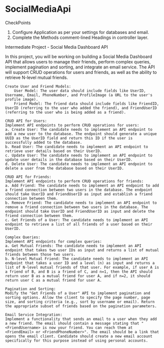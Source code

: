 # SocialMediaApi

CheckPoints
1. Configure Application as per your settings for databases and email.
2. Complete the Methods comment-lined Headings in controller layer.


Intermediate Project - Social Media Dashboard API

In this project, you will be working on building a Social Media Dashboard API that allows users to manage their friends, perform complex queries, implement pagination and sorting, and integrate an email service. The API will support CRUD operations for users and friends, as well as the ability to retrieve N-level mutual friends.

    Create User and Friend Models:
        User Model: The user data should include fields like UserID, Username, Email, PhoneNumber, and ProfileImage (a URL to the user's profile image).
        Friend Model: The friend data should include fields like FriendID, UserID (referring to the user who added the friend), and FriendUserID (referring to the user who is being added as a friend).

    CRUD API for Users:
    Implement API endpoints to perform CRUD operations for users:
    a. Create User: The candidate needs to implement an API endpoint to add a new user to the database. The endpoint should generate a unique UUID as the UserID field and return this ID if the user is successfully added to the database.
    b. Read User: The candidate needs to implement an API endpoint to retrieve user details based on their UserID.
    c. Update User: The candidate needs to implement an API endpoint to update user details in the database based on their UserID.
    d. Delete User: The candidate needs to implement an API endpoint to delete a user from the database based on their UserID.

    CRUD API for Friends:
    Implement API endpoints to perform CRUD operations for friends:
    a. Add Friend: The candidate needs to implement an API endpoint to add a friend connection between two users in the database. The endpoint should take UserID and FriendUserID as input and establish a friend connection between them.
    b. Remove Friend: The candidate needs to implement an API endpoint to remove a friend connection between two users in the database. The endpoint should take UserID and FriendUserID as input and delete the friend connection between them.
    c. Get Friends of a User: The candidate needs to implement an API endpoint to retrieve a list of all friends of a user based on their UserID.

    Complex Queries:
    Implement API endpoints for complex queries:
    a. Get Mutual Friends: The candidate needs to implement an API endpoint that takes two user IDs as input and returns a list of mutual friends between those two users.
    b. N-level Mutual Friend: The candidate needs to implement an API endpoint that takes a user ID and a level (n) as input and returns a list of N-level mutual friends of that user. For example, if user A is a friend of B, and B is a friend of C, and n=1, then the API should return user B as a mutual friend for user A, and if n=2, it should return user C as a mutual friend for user A.

    Pagination and Sorting:
    Modify the "Get Friends of a User" API to implement pagination and sorting options. Allow the client to specify the page number, page size, and sorting criteria (e.g., sort by username or email). Return the appropriate subset of friends based on the pagination parameters.

    Email Service Integration:
    Implement a functionality that sends an email to a user when they add a new friend. The email should contain a message stating that "<FriendUsername> is now your friend. You can reach them at <FriendEmail> or <FriendPhoneNumber>". The email should be a link that opens the email client. Candidate should create a new email account specifically for this purpose instead of using personal accounts.
